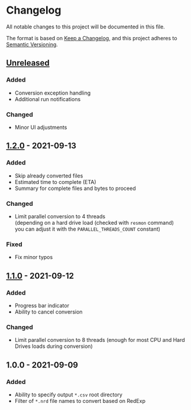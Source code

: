 # Changelog
All notable changes to this project will be documented in this file.

The format is based on [Keep a Changelog](https://keepachangelog.com/en/1.0.0/),
and this project adheres to [Semantic Versioning](https://semver.org/spec/v2.0.0.html).

## [Unreleased]
### Added
- Conversion exception handling
- Additional run notifications

### Changed
- Minor UI adjustments

## [1.2.0] - 2021-09-13
### Added
- Skip already converted files
- Estimated time to complete (ETA)
- Summary for complete files and bytes to proceed

### Changed
- Limit parallel conversion to 4 threads<br>
  (depending on a hard drive load (checked with `resmon` command)<br>
  you can adjust it with the `PARALLEL_THREADS_COUNT` constant)

### Fixed
- Fix minor typos

## [1.1.0] - 2021-09-12
### Added
- Progress bar indicator
- Ability to cancel conversion

### Changed
- Limit parallel conversion to 8 threads
  (enough for most CPU and Hard Drives loads during conversion)

## 1.0.0 - 2021-09-09
### Added
- Ability to specify output `*.csv` root directory
- Filter of `*.nrd` file names to convert based on RedExp

[Unreleased]: https://github.com/eugeneilyin/nrdtocsv/compare/v1.1.0...HEAD
[1.2.0]: https://github.com/eugeneilyin/nrdtocsv/compare/v1.1.0...v1.2.0
[1.1.0]: https://github.com/eugeneilyin/nrdtocsv/compare/v1.0.0...v1.1.0
